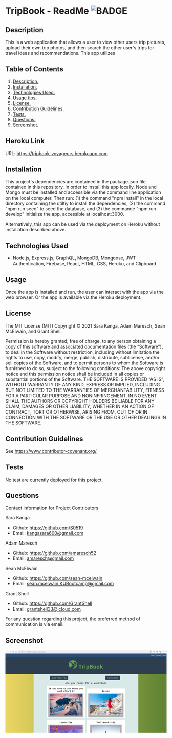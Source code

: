 # TripBook - ReadMe ![BADGE](https://img.shields.io/badge/license-MIT-green) 
<a name='description'></a>
 ## Description 
This is a web application that allows a user to view other users trip pictures, upload their own trip photos, and then search the other user's trips for travel ideas and recommendations. This app utilizes 

## Table of Contents  
 1. [ Description. ](#description)  
 2. [ Installation. ](#installation)  
 3. [ Technologies Used. ](#tech)
 4. [ Usage tips. ](#usage)  
 5. [ License. ](#license)  
 6. [ Contribution Guidelines. ](#contribution)  
 7. [ Tests. ](#tests)  
 8. [ Questions. ](#questions)  
 9. [ Screenshot. ](#screenshot) 

## Heroku Link
URL: https://tripbook-voyageurs.herokuapp.com

 <a name='installation'></a>
 ## Installation 
This project's dependencies are contained in the package.json file contained in this repository.  In order to install this app locally, Node and Mongo must be installed and accessible via the command line application on the local computer.  Then run: (1) the command "npm install" in the local directory containing the utiltiy to install the dependencies, (2) the command "npm run seed" to seed the database, and (3) the commande "npm run develop" initialize the app, accessible at localhost:3000. 

Alternatively, this app can be used via the deployment on Heroku without installation described above. 

<a name='tech'></a>
 ## Technologies Used
- Node.js, Express.js, GraphQL, MongoDB, Mongoose, JWT Authentication, Firebase, React, HTML, CSS, Heroku, and Clipboard


 <a name='usage'></a>
 ## Usage 
Once the app is installed and run, the user can interact with the app via the web browser.  Or the app is available via the Heroku deployment. 

 <a name='license'></a>
 ## License 
The MIT License (MIT) 
 Copyright © 2021 Sara Kanga, Adam Maresch, Sean McElwain, and Grant Shell. 

Permission is hereby granted, free of charge, to any person obtaining a copy of this software and associated documentation files (the “Software”), to deal in the Software without restriction, including without limitation the rights to use, copy, modify, merge, publish, distribute, sublicense, and/or sell copies of the Software, and to permit persons to whom the Software is furnished to do so, subject to the following conditions: 
The above copyright notice and this permission notice shall be included in all copies or substantial portions of the Software. 
THE SOFTWARE IS PROVIDED “AS IS”, WITHOUT WARRANTY OF ANY KIND, EXPRESS OR IMPLIED, INCLUDING BUT NOT LIMITED TO THE WARRANTIES OF MERCHANTABILITY, FITNESS FOR A PARTICULAR PURPOSE AND NONINFRINGEMENT. IN NO EVENT SHALL THE AUTHORS OR COPYRIGHT HOLDERS BE LIABLE FOR ANY CLAIM, DAMAGES OR OTHER LIABILITY, WHETHER IN AN ACTION OF CONTRACT, TORT OR OTHERWISE, ARISING FROM, OUT OF OR IN CONNECTION WITH THE SOFTWARE OR THE USE OR OTHER DEALINGS IN THE SOFTWARE.

 <a name='contribution'></a>
 ## Contribution Guidelines 
See https://www.contributor-covenant.org/
 <a name='tests'></a>
 ## Tests 
No test are currently deployed for this project.


<a name='questions'></a>
 ## Questions 

Contact information for Project Contributors

Sara Kanga
- Github: https://github.com/S0519
- Email: kangasara600@gmail.com

Adam Maresch
- Github: https://github.com/amaresch52
- Email: amaresch@gmail.com

Sean McElwain
- Github: https://github.com/sean-mcelwain
- Email: sean.mcelwain.KUBootcamp@gmail.com

Grant Shell
- Github: https://github.com/GrantShell
- Email: grantshell33@icloud.com


For any question regarding this project, the preferred method of communication is via email. 

<a name='screenshot'></a>
 ## Screenshot 
![Screenshot](https://raw.githubusercontent.com/sean-mcelwain/TripBook/adding-screenshot/screenshot.JPG)